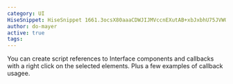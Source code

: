 ```yaml
---
category: UI
HiseSnippet: HiseSnippet 1661.3ocsX80aaaCDWJIJMVccnEXutAB+xbJxbhU75JVWQxhSRQPaZBp8J1.FPAsDsEQjIMDohi2PA1Gg8QXeT1Wk85dpeC1NRJaIYKamFr4GBB+yc2u63u63QcYL2mHD7XK6JcFOjXY+INsGyjgsBwTl0YGaY+oNmiERRLxL0QiGhEBRfks85uPMgckMrrrPuz6xCNBGgY9jzoz+dKm5SdEc.UlM6kG9RZTzo3.RG5fb6t4gm4yYs3Q7D.Oq6rm0Pr+U39jWiUaaMGK6MOIfJ4wskXIQXYuwQ7fwsC4iXl8+Vpf1MhnFzvpMnHyzmxiBTHVMqUqPZTvkS7agEnkKyhBqahBely4z.5z4yhFOTu.JSh7wC60JBu0K.uFKBdk.I6bPZCCjdjSa+X5PY1JJ7bemyXvgSOLD1yCEydsVayJNs3vNXx5CvWQNMFFLUhZOYu81AA+Y6m45t6iQshI.vQBsrnXRORLANOEHIGQmHDxmOXHmAZTT2EgP+DOA4iYn.NRvQinxPTLsen7q7in9WQY8QXjfDQ7kjfbZAlY.nicPJcfYAnIa+aQUW.NP83wophxYUqO0zxPBCMTwRU+qViYBAljqmlyNiQkoZst6i200EnaBI5ZbL5kLd2FnmilDr5Sjsl3m0ppWsJDkxD3U3tjnEKgYYkH4j4nDojyVrPoqWhg7Vtg7J0PdqvPdkXn8Wtg1eFCAq2keD+lE6SS2QIFq4xMVSswTDyIGzSXFXjehPxG.SFE0EJRLC0.Nz0G4BnvAZDdbcMmnCLSDUJiTb3.XUFc3PhDEx4WIPIC0hLUiorlorcCIEPKTJP.HPowLymvzVFDAKQjaH9IPEfcPi.lI4Zn34XvCzjeruzjjTP4F.NwMw9pLbDU9kBvQiiUV+ZbTBISxp5wUUwRJFpo.JWPCL7+Ifwvw2cWTGHyWXLXAsw6kx6Ut1vX.eJihvl8JI2HUaQ8+QpyCTBKfDyfSfv5tTVDkkYKH6RqJ0wYLOp1TOaGis118WcqXRJpKHvIrR6U2AcBqOnl5A7DvI5vaKATzulVjc71d6mg.3W5dPhPdLvbzEmLtiGJf1mJEtuGnMKMQVAgTj1J8HrVQGvv71UyYDRH9fiC.K0uODp6pydPcIg3qovcUH2RhFo4xqNd3UHdX7jCPUu.XwPovK50CxBPtURwBvfXTb7XDeHvkjJVOvI7Cgy2tD4HBwP76QigDsZzdoJ74OG0Xa8wrf.b3.yz0WRjZZsnxiUEcu7QKSzQfpREmyUk3AzlmmJ.HHUGZDlZhf5ZoLvDVDLuIsQmxDB2bqcnA7DAAtiYDq9BC1dqNXueoA6FPjVcG3phFdKOZ3MSznsxOArqs7z5IoYf55hc42jc23YRx.cRWYd3zxnq1GaVvGmJnxiTlnCLessWp2lqlc496rnQ6wvub.90bI4BVMMrbeuKZ1k50qz0RUXDItzkUMLFuLAqwRFzkDmOnn1HzEUwVy1710ZluI9jailtHtXHIc7x6szJM.q5xLEgvVk5F59zzF5ZGAEtisnfRtmitFjkF7oMF+Gu3u96CrVjvFlmV3JNoIkED276iPbuag3OLU7I7.sBtuyTZwrpXqCs9gyNFKwpVaSCIPXBJgIopSC6iIWCuSvznaEmiIhqj7gV1aMkTBwuUF0tI+SIFaY6X+EFvOUG2yniGjpCc5hVEa4XtaJuN9NiN9Y3eU4R.mwYu5OsoENh1mMPquMchH8jVDfZg0rG60yaNmawYUlA+s9JCNw5Ge3HZfLLahNGlW0asBOwaNEa7j4Auw2bbfLxBNRQy+muof427VPix.vGhWgmk6pBvzq8wbjs+b1w3nyA+E44U1LGMeVGbkD8Li+6+RQmb.9FEVTioPYWfk+4NmpuV1ss9NXgamPZbf6oPKD.T+Xb5lyY2ke5dOGsoJRTm+Ilvia4AIQp1Jx+hW0y7SW.p0V3YlpmRBMdJy44e3fYeF7FKtV6d25Woeag6ibtT0OT43csRvKTR5+a7l9QEdfyI85A20mA1MbN8GW5WP3+Fn7FdhDZY9bLz4rhT95jAsARmOAPBiQhDJ9yZpD.y38TiUQl1DVfdv+.+RWrgZrc5hMlrn0.reL+c9lKJTeBiszy.Xho+5MUbNWMFUxsSCnAz246WTUyIn2cUv8uqB17tJ3WeWE7I2UA+l6pfOc0Bp9fWeeB7ZaS5jk04Wdh9tba6SLsvqKm7uXz63CD
author: do-mayer
active: true
tags:
---
```

You can  create script references to Interface components and callbacks with a right click on the selected elements. Plus a few examples of callback usagee.
